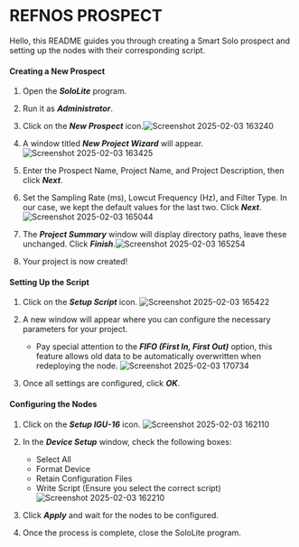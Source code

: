 # REFNOS PROSPECT
Hello, this README guides you through creating a Smart Solo prospect and setting up the nodes with their corresponding script.

#### Creating a New Prospect

1. Open the _**SoloLite**_ program.

2. Run it as _**Administrator**_.

3. Click on the _**New Prospect**_ icon.![Screenshot 2025-02-03 163240](https://github.com/user-attachments/assets/13da613c-8b8d-49e9-8fc9-6c7c23a6d644)

4. A window titled _**New Project Wizard**_ will appear.![Screenshot 2025-02-03 163425](https://github.com/user-attachments/assets/a5a4829b-10e2-4e5d-919b-5e356e2c8ac7)

5. Enter the Prospect Name, Project Name, and Project Description, then click _**Next**_.

6. Set the Sampling Rate (ms), Lowcut Frequency (Hz), and Filter Type. In our case, we kept the default values for the last two. Click _**Next**_.![Screenshot 2025-02-03 165044](https://github.com/user-attachments/assets/efed2cbd-9fd3-422d-b377-b24eb5696d9b)

7. The _**Project Summary**_ window will display directory paths, leave these unchanged. Click _**Finish**_.![Screenshot 2025-02-03 165254](https://github.com/user-attachments/assets/89773a0f-597d-4d6e-a200-5cb1ce2ca3aa)

8. Your project is now created!

#### Setting Up the Script

1. Click on the _**Setup Script**_ icon.
![Screenshot 2025-02-03 165422](https://github.com/user-attachments/assets/ca49789c-3390-45f8-994c-6c6556f7d8ec)

2. A new window will appear where you can configure the necessary parameters for your project.
    - Pay special attention to the _**FIFO (First In, First Out)**_ option, this feature allows old data to be automatically overwritten when redeploying the node.
![Screenshot 2025-02-03 170734](https://github.com/user-attachments/assets/1c57032b-285d-4330-9169-678add87da6f)

3. Once all settings are configured, click _**OK**_.

#### Configuring the Nodes

1. Click on the _**Setup IGU-16**_ icon.
![Screenshot 2025-02-03 162110](https://github.com/user-attachments/assets/ebfa9122-bd6d-4722-b51e-dfdc685880bf)

2. In the _**Device Setup**_ window, check the following boxes:
    - Select All
    - Format Device
    - Retain Configuration Files
    - Write Script (Ensure you select the correct script)
![Screenshot 2025-02-03 162210](https://github.com/user-attachments/assets/2df94d80-057e-4caf-9111-79ea82300ab4)

3. Click _**Apply**_ and wait for the nodes to be configured.

4. Once the process is complete, close the SoloLite program.

